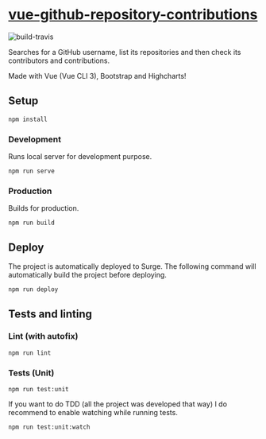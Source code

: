 # [vue-github-repository-contributions](http://vue-github-repository-contributions.surge.sh/)

![build-travis](https://travis-ci.com/osmarpetry/vue-github-repository-contributions.svg?branch=master)

Searches for a GitHub username, list its repositories and then check its contributors and contributions.

Made with Vue (Vue CLI 3), Bootstrap and Highcharts!

## Setup
```
npm install
```

### Development
Runs local server for development purpose.
```
npm run serve
```

### Production
Builds for production.
```
npm run build
```

## Deploy
The project is automatically deployed to Surge. The following command will automatically build the project before deploying.
```
npm run deploy
```

## Tests and linting

### Lint (with autofix)
```
npm run lint
```

### Tests (Unit)
```
npm run test:unit
```

If you want to do TDD (all the project was developed that way) I do recommend to enable watching while running tests.
```
npm run test:unit:watch
```

